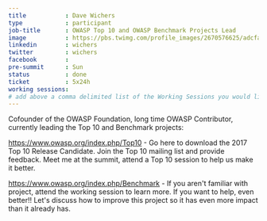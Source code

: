 ```yaml
---
title           : Dave Wichers
type            : participant
job-title       : OWASP Top 10 and OWASP Benchmark Projects Lead
image           : https://pbs.twimg.com/profile_images/2670576625/adcfaf60fdafb383c11d88fc3adbbb69.jpeg
linkedin        : wichers
twitter         : wichers
facebook        :
pre-summit      : Sun
status          : done
ticket          : 5x24h
working sessions:
# add above a comma delimited list of the Working Sessions you would like to attend (use the session's title)
---
```


Cofounder of the OWASP Foundation, long time OWASP Contributor, currently leading the Top 10 and Benchmark projects:

https://www.owasp.org/index.php/Top10 - Go here to download the 2017 Top 10 Release Candidate. Join the Top 10 mailing list and provide feedback. Meet me at the summit, attend a Top 10 session to help us make it better.

https://www.owasp.org/index.php/Benchmark - If you aren't familiar with project, attend the working session to learn more. If you want to help, even better!! Let's discuss how to improve this project so it has even more impact than it already has.
